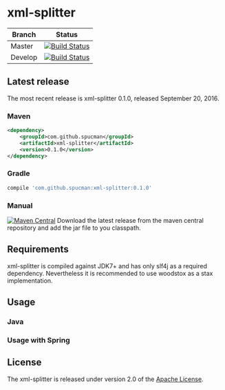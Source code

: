 # xml-splitter
| Branch | Status |
| --- | --- |
| Master | [![Build Status](https://travis-ci.org/spucman/xml-splitter.svg?branch=master)](https://travis-ci.org/spucman/xml-splitter) |
| Develop | [![Build Status](https://travis-ci.org/spucman/xml-splitter.svg?branch=develop)](https://travis-ci.org/spucman/xml-splitter) |

## Latest release
The most recent release is xml-splitter 0.1.0, released September 20, 2016.

### Maven

```xml
<dependency>
    <groupId>com.github.spucman</groupId>
    <artifactId>xml-splitter</artifactId>
    <version>0.1.0</version>
</dependency>
```

### Gradle

```gradle
compile 'com.github.spucman:xml-splitter:0.1.0'
```

### Manual

[![Maven Central](https://maven-badges.herokuapp.com/maven-central/com.github.spucman/xml-splitter/badge.svg)](https://maven-badges.herokuapp.com/maven-central/com.github.spucman/xml-splitter)
Download the latest release from the maven central repository and add the jar file to you classpath.

## Requirements

xml-splitter is compiled against JDK7+ and has only slf4j as a required dependency.
Nevertheless it is recommended to use woodstox as a stax implementation.

## Usage

### Java

### Usage with Spring

## License
The xml-splitter is released under version 2.0 of the [Apache License][].

[Apache License]: http://www.apache.org/licenses/LICENSE-2.0